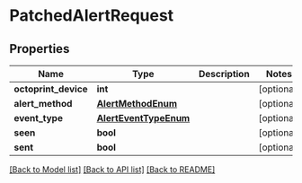 # PatchedAlertRequest

## Properties
Name | Type | Description | Notes
------------ | ------------- | ------------- | -------------
**octoprint_device** | **int** |  | [optional] 
**alert_method** | [**AlertMethodEnum**](AlertMethodEnum.md) |  | [optional] 
**event_type** | [**AlertEventTypeEnum**](AlertEventTypeEnum.md) |  | [optional] 
**seen** | **bool** |  | [optional] 
**sent** | **bool** |  | [optional] 

[[Back to Model list]](../README.md#documentation-for-models) [[Back to API list]](../README.md#documentation-for-api-endpoints) [[Back to README]](../README.md)


